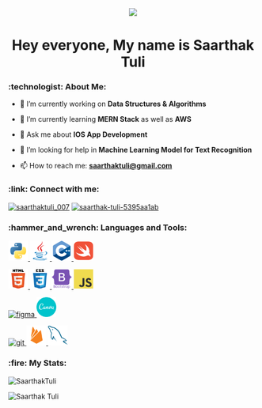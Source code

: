 <style>
    span::after {
        animation: typing 3s steps(10) infinite;
    }
</style>

<div id="header" align="center">
  <img src="https://media.giphy.com/media/qgQUggAC3Pfv687qPC/giphy.gif" width="300"/>
</div>

<h1 align="center"> Hey everyone, My name is 
<span >Saarthak Tuli</span> 
</h1>

<h3 align="left">:technologist: About Me: </h3>

- 🔭 I’m currently working on **Data Structures & Algorithms**

- 🌱 I’m currently learning **MERN Stack** as well as **AWS**

- 💬 Ask me about **IOS App Development**

- 👯 I’m looking for help in **Machine Learning Model for Text Recognition**

- 📫 How to reach me: **saarthaktuli@gmail.com**

<!--Start of the test of how this will work...-->
<h3 align="left">:link: Connect with me:</h3>
<p align="left">
<!--Instagram and Linkdln-->
<a href="https://www.instagram.com/saarthaktuli_007/" target="blank"><img align="center" src="https://raw.githubusercontent.com/rahuldkjain/github-profile-readme-generator/master/src/images/icons/Social/instagram.svg" alt="saarthaktuli_007" height="30" width="40" /></a>
<a href="https://www.linkedin.com/in/saarthak-tuli-5395aa1ab/" target="blank"><img align="center" src="https://raw.githubusercontent.com/rahuldkjain/github-profile-readme-generator/master/src/images/icons/Social/linked-in-alt.svg" alt="saarthak-tuli-5395aa1ab" height="30" width="40" /></a>

</p>

<!--Languages and Tools used by me:......-->

<h3 align="left"> :hammer_and_wrench: Languages and Tools:</h3>
<p align="left">

<!--Python, Java, Cpp, Swift, HTML, CSS, Bootstrap, JS, Figma, Canva, Git, Firebase, MySQL-->

<a href="https://www.w3schools.com/python/" target="_blank" rel="noreferrer"> <img src="https://github.com/devicons/devicon/blob/master/icons/python/python-original.svg" alt="Python" width="40" height="40"/> </a> <a href="https://www.w3schools.com/java/" target="_blank" rel="noreferrer"> <img src="https://github.com/devicons/devicon/blob/master/icons/java/java-original.svg" alt="java" width="40" height="40"/> </a> <a href="https://www.w3schools.com/cpp/" target="_blank" rel="noreferrer"> <img src="https://raw.githubusercontent.com/devicons/devicon/master/icons/cplusplus/cplusplus-original.svg" alt="cplusplus" width="40" height="40"/> </a> <a href="https://developer.apple.com/xcode/swiftui/" target="_blank" rel="noreferrer"> <img src="https://github.com/devicons/devicon/blob/master/icons/swift/swift-original.svg" alt="Swift" width="40" height="40"/> </a>

<a href="https://www.w3.org/html/" target="_blank" rel="noreferrer"> <img src="https://raw.githubusercontent.com/devicons/devicon/master/icons/html5/html5-original-wordmark.svg" alt="html5" width="40" height="40"/> </a> <a href="https://www.w3schools.com/css/" target="_blank" rel="noreferrer"> <img src="https://raw.githubusercontent.com/devicons/devicon/master/icons/css3/css3-original-wordmark.svg" alt="css3" width="40" height="40"/> </a> <a href="https://getbootstrap.com" target="_blank" rel="noreferrer"> <img src="https://raw.githubusercontent.com/devicons/devicon/master/icons/bootstrap/bootstrap-plain-wordmark.svg" alt="bootstrap" width="40" height="40"/> </a> <a href="https://developer.mozilla.org/en-US/docs/Web/JavaScript" target="_blank" rel="noreferrer"> <img src="https://raw.githubusercontent.com/devicons/devicon/master/icons/javascript/javascript-original.svg" alt="javascript" width="40" height="40"/> </a>

<a href="https://www.figma.com/" target="_blank" rel="noreferrer"> <img src="https://www.vectorlogo.zone/logos/figma/figma-icon.svg" alt="figma" width="40" height="40"/> </a> <a href="https://www.canva.com/" target="_blank" rel="noreferrer"> <img src="https://github.com/devicons/devicon/blob/master/icons/canva/canva-original.svg" alt="canva" width="40" height="40"/> </a>

<a href="https://git-scm.com/" target="_blank" rel="noreferrer"> <img src="https://www.vectorlogo.zone/logos/git-scm/git-scm-icon.svg" alt="git" width="40" height="40"/> </a> <a href="https://firebase.google.com/" target="_blank" rel="noreferrer"> <img src="https://github.com/devicons/devicon/blob/master/icons/firebase/firebase-plain.svg" alt="Firebase" width="40" height="40"/> </a> <a href="https://www.mysql.com/" target="_blank" rel="noreferrer"> <img src="https://github.com/devicons/devicon/blob/master/icons/mysql/mysql-original.svg" alt="MySQL" width="40" height="40"/> </a></p>

<!--End of the test of how this will work...-->

<!--Github Stats-->
<h3 align="left"> :fire: My Stats: </h3>
<p><img align="center" src="https://github-readme-streak-stats.herokuapp.com/?user=SaarthakTuli&theme=dark&background=000000" alt="SaarthakTuli" /></p>

<p><img  src="https://github-readme-stats.vercel.app/api/top-langs?username=SaarthakTuli&theme=dark&background=000000&show_icons=true&locale=en&layout=compact" alt="Saarthak Tuli" /></p>
